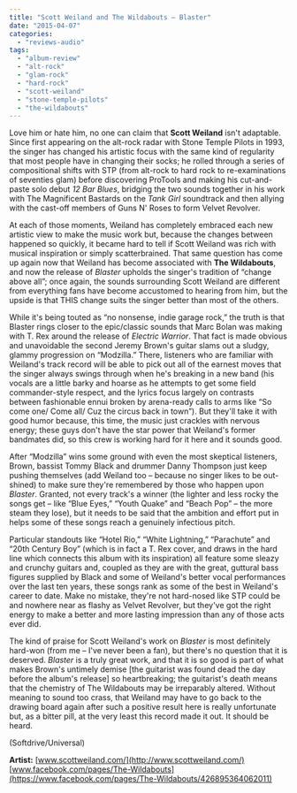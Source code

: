 ```yaml
---
title: "Scott Weiland and The Wildabouts – Blaster"
date: "2015-04-07"
categories: 
  - "reviews-audio"
tags: 
  - "album-review"
  - "alt-rock"
  - "glam-rock"
  - "hard-rock"
  - "scott-weiland"
  - "stone-temple-pilots"
  - "the-wildabouts"
---
```


Love him or hate him, no one can claim that **Scott Weiland** isn't adaptable. Since first appearing on the alt-rock radar with Stone Temple Pilots in 1993, the singer has changed his artistic focus with the same kind of regularity that most people have in changing their socks; he rolled through a series of compositional shifts with STP (from alt-rock to hard rock to re-examinations of seventies glam) before discovering ProTools and making his cut-and-paste solo debut _12 Bar Blues_, bridging the two sounds together in his work with The Magnificent Bastards on the _Tank Girl_ soundtrack and then allying with the cast-off members of Guns N' Roses to form Velvet Revolver.

At each of those moments, Weiland has completely embraced each new artistic view to make the music work but, because the changes between happened so quickly, it became hard to tell if Scott Weiland was rich with musical inspiration or simply scatterbrained. That same question has come up again now that Weiland has become associated with **The Wildabouts**, and now the release of _Blaster_ upholds the singer's tradition of “change above all”; once again, the sounds surrounding Scott Weiland are different from everything fans have become accustomed to hearing from him, but the upside is that THIS change suits the singer better than most of the others.

While it's being touted as “no nonsense, indie garage rock,” the truth is that Blaster rings closer to the epic/classic sounds that Marc Bolan was making with T. Rex around the release of _Electric Warrior_. That fact is made obvious and unavoidable the second Jeremy Brown's guitar slams out a sludgy, glammy progression on “Modzilla.” There, listeners who are familiar with Weiland's track record will be able to pick out all of the earnest moves that the singer always swings through when he's breaking in a new band (his vocals are a little barky and hoarse as he attempts to get some field commander-style respect, and the lyrics focus largely on contrasts between fashionable ennui broken by arena-ready calls to arms like “So come one/ Come all/ Cuz the circus back in town”). But they'll take it with good humor because, this time, the music just crackles with nervous energy; these guys don't have the star power that Weiland's former bandmates did, so this crew is working hard for it here and it sounds good.

After “Modzilla” wins some ground with even the most skeptical listeners, Brown, bassist Tommy Black and drummer Danny Thompson just keep pushing themselves (add Weiland too – because no singer likes to be out-shined) to make sure they're remembered by those who happen upon _Blaster_. Granted, not every track's a winner (the lighter and less rocky the songs get – like “Blue Eyes,” “Youth Quake” and “Beach Pop” – the more steam they lose), but it needs to be said that the ambition and effort put in helps some of these songs reach a genuinely infectious pitch.

Particular standouts like “Hotel Rio,” “White Lightning,” “Parachute” and “20th Century Boy” (which is in fact a T. Rex cover, and draws in the hard line which connects this album with its inspiration) all feature some sleazy and crunchy guitars and, coupled as they are with the great, guttural bass figures supplied by Black and some of Weiland's better vocal performances over the last ten years, these songs rank as some of the best in Weiland's career to date. Make no mistake, they're not hard-nosed like STP could be and nowhere near as flashy as Velvet Revolver, but they've got the right energy to make a better and more lasting impression than any of those acts ever did.

The kind of praise for Scott Weiland's work on _Blaster_ is most definitely hard-won (from me – I've never been a fan), but there's no question that it is deserved. _Blaster_ is a truly great work, and that it is so good is part of what makes Brown's untimely demise \[the guitarist was found dead the day before the album's release\] so heartbreaking; the guitarist's death means that the chemistry of The Wildabouts may be irreparably altered. Without meaning to sound too crass, that Weiland may have to go back to the drawing board again after such a positive result here is really unfortunate but, as a bitter pill, at the very least this record made it out. It should be heard.

(Softdrive/Universal)

**Artist:** [www.scottweiland.com/](http://www.scottweiland.com/) [www.facebook.com/pages/The-Wildabouts](https://www.facebook.com/pages/The-Wildabouts/426895364062011)
